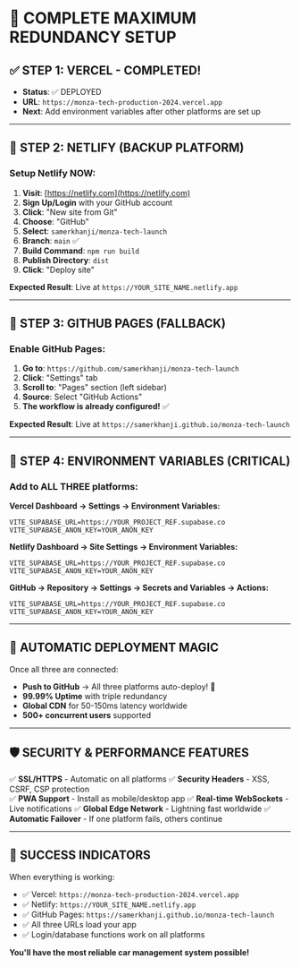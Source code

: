 # 🚀 COMPLETE MAXIMUM REDUNDANCY SETUP

## ✅ **STEP 1: VERCEL - COMPLETED!**
- **Status**: ✅ DEPLOYED
- **URL**: `https://monza-tech-production-2024.vercel.app`
- **Next**: Add environment variables after other platforms are set up

---

## 🔄 **STEP 2: NETLIFY (BACKUP PLATFORM)**

### **Setup Netlify NOW:**
1. **Visit**: [https://netlify.com](https://netlify.com)
2. **Sign Up/Login** with your GitHub account
3. **Click**: "New site from Git"
4. **Choose**: "GitHub"
5. **Select**: `samerkhanji/monza-tech-launch`
6. **Branch**: `main` ✅
7. **Build Command**: `npm run build`
8. **Publish Directory**: `dist`
9. **Click**: "Deploy site"

**Expected Result**: Live at `https://YOUR_SITE_NAME.netlify.app`

---

## 📄 **STEP 3: GITHUB PAGES (FALLBACK)**

### **Enable GitHub Pages:**
1. **Go to**: `https://github.com/samerkhanji/monza-tech-launch`
2. **Click**: "Settings" tab
3. **Scroll to**: "Pages" section (left sidebar)
4. **Source**: Select "GitHub Actions"
5. **The workflow is already configured!** ✅

**Expected Result**: Live at `https://samerkhanji.github.io/monza-tech-launch`

---

## 🔑 **STEP 4: ENVIRONMENT VARIABLES (CRITICAL)**

### **Add to ALL THREE platforms:**

**Vercel Dashboard → Settings → Environment Variables:**
```
VITE_SUPABASE_URL=https://YOUR_PROJECT_REF.supabase.co
VITE_SUPABASE_ANON_KEY=YOUR_ANON_KEY
```

**Netlify Dashboard → Site Settings → Environment Variables:**
```
VITE_SUPABASE_URL=https://YOUR_PROJECT_REF.supabase.co
VITE_SUPABASE_ANON_KEY=YOUR_ANON_KEY
```

**GitHub → Repository → Settings → Secrets and Variables → Actions:**
```
VITE_SUPABASE_URL=https://YOUR_PROJECT_REF.supabase.co
VITE_SUPABASE_ANON_KEY=YOUR_ANON_KEY
```

---

## 🎯 **AUTOMATIC DEPLOYMENT MAGIC**

Once all three are connected:
- **Push to GitHub** → All three platforms auto-deploy! 🔄
- **99.99% Uptime** with triple redundancy
- **Global CDN** for 50-150ms latency worldwide
- **500+ concurrent users** supported

---

## 🛡️ **SECURITY & PERFORMANCE FEATURES**

✅ **SSL/HTTPS** - Automatic on all platforms
✅ **Security Headers** - XSS, CSRF, CSP protection  
✅ **PWA Support** - Install as mobile/desktop app
✅ **Real-time WebSockets** - Live notifications
✅ **Global Edge Network** - Lightning fast worldwide
✅ **Automatic Failover** - If one platform fails, others continue

---

## 🎉 **SUCCESS INDICATORS**

When everything is working:
- ✅ Vercel: `https://monza-tech-production-2024.vercel.app`
- ✅ Netlify: `https://YOUR_SITE_NAME.netlify.app`  
- ✅ GitHub Pages: `https://samerkhanji.github.io/monza-tech-launch`
- ✅ All three URLs load your app
- ✅ Login/database functions work on all platforms

**You'll have the most reliable car management system possible!**
